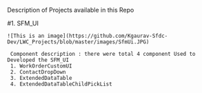 Description of Projects  available in this Repo

#1.  SFM_UI 


    ![This is an image](https://github.com/Kgaurav-Sfdc-Dev/LWC_Projects/blob/master/images/SfmUi.JPG)
  
     Component description : there were total 4 component Used to Developed the SFM_UI
     1. WorkOrderCustomUI
     2. ContactDropDown
     3. ExtendedDataTable
     4. ExtendedDataTableChildPickList
     
     
     
     
     

